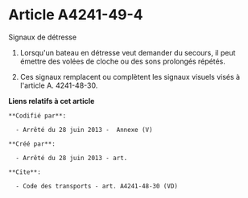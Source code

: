 # Article A4241-49-4

Signaux de détresse 

1. Lorsqu'un bateau en détresse veut demander du secours, il peut émettre des volées de cloche ou des sons prolongés
répétés. 

2. Ces signaux remplacent ou complètent les signaux visuels visés à l'article A. 4241-48-30.

**Liens relatifs à cet article**

	**Codifié par**:

	  - Arrêté du 28 juin 2013 -  Annexe (V)

	**Créé par**:

	  - Arrêté du 28 juin 2013 - art.

	**Cite**:

	  - Code des transports - art. A4241-48-30 (VD)
